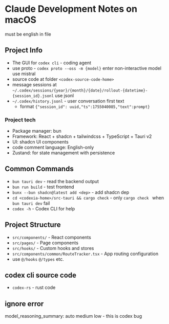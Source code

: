 # Claude Development Notes on macOS

must be english in file

## Project Info
- The GUI for `codex cli` - coding agent
- use proto -  `codex proto --oss -m {model}` enter non-interactive model use mistral
- source code at folder `<codex-source-code-home>`
- message sessions at `~/.codex/sessions/{year}/{month}/{date}/rollout-{datetime}-{session_id}.jsonl` use jsonl
- `~/.codex/history.jsonl` - user conversation first text
  - format `{"session_id": uuid,"ts":1755040085,"text":prompt}`

### Project tech
- Package manager: bun
- Framework: React + shadcn + tailwindcss + TypeScript + Tauri v2
- UI: shadcn UI components
- code comment language: English-only
- Zustand: for state management with persistence

## Common Commands
- `bun tauri dev` - read the backend output
- `bun run build` - test frontend
- `bunx --bun shadcn@latest add <dep>` - add shadcn dep
- `cd <codexia-home>/src-tauri && cargo check` - only `cargo check ` when `bun tauri dev` fail
- `codex -h` - Codex CLI for help 

## Project Structure
- `src/components/` - React components
- `src/pages/` - Page components
- `src/hooks/` - Custom hooks and stores
- `src/components/common/RouteTracker.tsx` - App routing configuration
- use `@/hooks` `@/types` etc.

## codex cli source code

- `codex-rs` - rust code

## ignore error

model_reasoning_summary: auto medium low - this is codex bug
